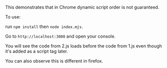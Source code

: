 This demonstrates that in Chrome dynamic script order 
is not guaranteed.


To use:

run `npm install` then `node index.mjs`.

Go to `http://localhost:3000` and open your console.

You will see the code from 2.js loads before the code from 1.js even though it's added as a script tag later.

You can also observe this is different in firefox.